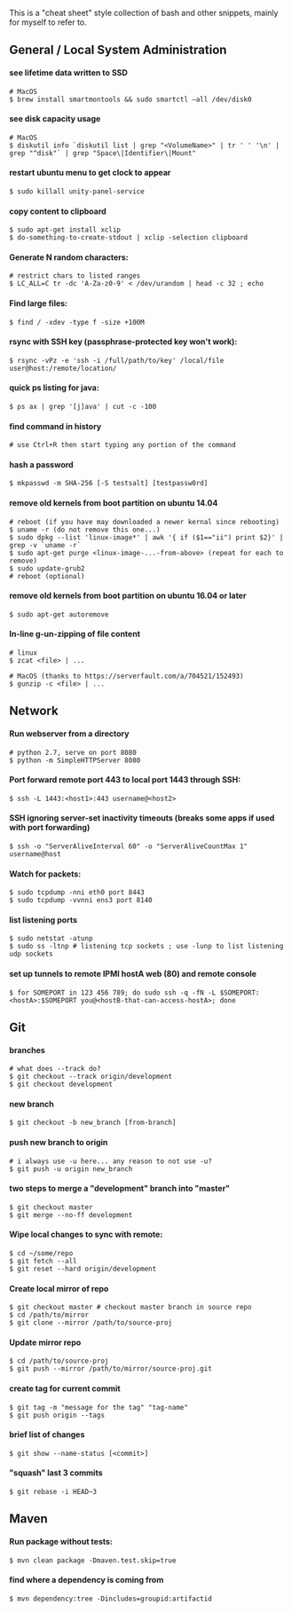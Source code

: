 
[//]: # (gen-title: Linux Notes - philthompson.me)

[//]: # (gen-keywords: linux, command, line, tips, terminal)

[//]: # (gen-description: A collection of bash and other snippets")

[//]: # (gen-meta-end)

This is a "cheat sheet" style collection of bash and other snippets, mainly for myself to refer to.

## General / Local System Administration

#### see lifetime data written to SSD

	# MacOS
	$ brew install smartmontools && sudo smartctl —all /dev/disk0

#### see disk capacity usage

	# MacOS
	$ diskutil info `diskutil list | grep "<VolumeName>" | tr ' ' '\n' | grep "^disk"` | grep "Space\|Identifier\|Mount"

#### restart ubuntu menu to get clock to appear
	
	$ sudo killall unity-panel-service

#### copy content to clipboard

	$ sudo apt-get install xclip
	$ do-something-to-create-stdout | xclip -selection clipboard

#### Generate N random characters:

	# restrict chars to listed ranges
	$ LC_ALL=C tr -dc 'A-Za-z0-9' < /dev/urandom | head -c 32 ; echo

#### Find large files:

	$ find / -xdev -type f -size +100M

#### rsync with SSH key (passphrase-protected key won't work):

	$ rsync -vPz -e 'ssh -i /full/path/to/key' /local/file user@host:/remote/location/

#### quick ps listing for java:

	$ ps ax | grep '[j]ava' | cut -c -100


#### find command in history

	# use Ctrl+R then start typing any portion of the command

#### hash a password

	$ mkpasswd -m SHA-256 [-S testsalt] [testpassw0rd]

#### remove old kernels from boot partition on ubuntu 14.04

	# reboot (if you have may downloaded a newer kernal since rebooting)
	$ uname -r (do not remove this one...)
	$ sudo dpkg --list 'linux-image*' | awk '{ if ($1=="ii") print $2}' | grep -v `uname -r`
	$ sudo apt-get purge <linux-image-...-from-above> (repeat for each to remove)
	$ sudo update-grub2 
	# reboot (optional)

#### remove old kernels from boot partition on ubuntu 16.04 or later

	$ sudo apt-get autoremove

#### In-line g-un-zipping of file content

	# linux
	$ zcat <file> | ...

	# MacOS (thanks to https://serverfault.com/a/704521/152493)
	$ gunzip -c <file> | ...


## Network

#### Run webserver from a directory

	# python 2.7, serve on port 8080
	$ python -m SimpleHTTPServer 8080

#### Port forward remote port 443 to local port 1443 through SSH:

	$ ssh -L 1443:<host1>:443 username@<host2>

#### SSH ignoring server-set inactivity timeouts (breaks some apps if used with port forwarding)

	$ ssh -o "ServerAliveInterval 60" -o "ServerAliveCountMax 1" username@host

#### Watch for packets:

	$ sudo tcpdump -nni eth0 port 8443
	$ sudo tcpdump -vvnni ens3 port 8140

#### list listening ports

	$ sudo netstat -atunp
	$ sudo ss -ltnp # listening tcp sockets ; use -lunp to list listening udp sockets

#### set up tunnels to remote IPMI hostA web (80) and remote console

	$ for SOMEPORT in 123 456 789; do sudo ssh -q -fN -L $SOMEPORT:<hostA>:$SOMEPORT you@<hostB-that-can-access-hostA>; done


## Git

#### branches

	# what does --track do?
	$ git checkout --track origin/development
	$ git checkout development

#### new branch

	$ git checkout -b new_branch [from-branch]

#### push new branch to origin

	# i always use -u here... any reason to not use -u?
	$ git push -u origin new_branch

#### two steps to merge a "development" branch into "master"

	$ git checkout master
	$ git merge --no-ff development

#### Wipe local changes to sync with remote:

	$ cd ~/some/repo
	$ git fetch --all
	$ git reset --hard origin/development

#### Create local mirror of repo

	$ git checkout master # checkout master branch in source repo
	$ cd /path/to/mirror
	$ git clone --mirror /path/to/source-proj

#### Update mirror repo

	$ cd /path/to/source-proj
	$ git push --mirror /path/to/mirror/source-proj.git

#### create tag for current commit

	$ git tag -m "message for the tag" "tag-name"
	$ git push origin --tags

#### brief list of changes

	$ git show --name-status [<commit>]

#### "squash" last 3 commits

	$ git rebase -i HEAD~3


## Maven

#### Run package without tests:

	$ mvn clean package -Dmaven.test.skip=true

#### find where a dependency is coming from

	$ mvn dependency:tree -Dincludes=groupid:artifactid
